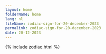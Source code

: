 ```yaml
---
layout: home
folderName: home
lang: nl
fileName: zodiac-sign-for-20-december-2023
permalink: zodiac-sign-for-20-december-2023
date: 20-12-2023
---
```

{% include zodiac.html %}
